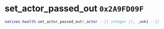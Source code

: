 # set_actor_passed_out `0x2A9FD09F`

```lua
natives.health.set_actor_passed_out(_actor --[[ integer ]], _unk1 --[[ integer ]])
```